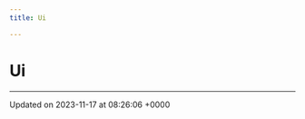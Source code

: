 ```yaml
---
title: Ui

---
```


# Ui








-------------------------------

Updated on 2023-11-17 at 08:26:06 +0000